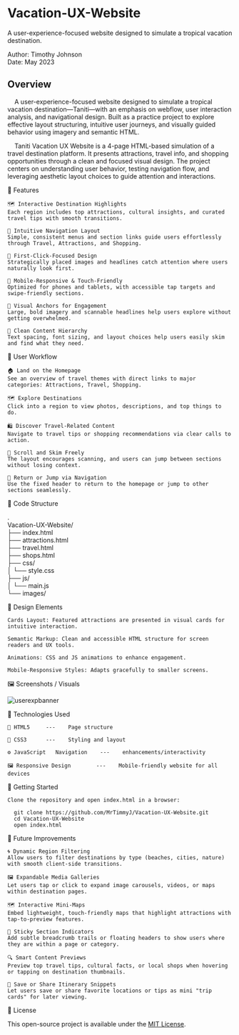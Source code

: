 # Vacation-UX-Website
A user-experience-focused website designed to simulate a tropical vacation destination.

Author: Timothy Johnson <br>
Date: May 2023

## Overview

&nbsp;&nbsp;&nbsp;&nbsp;A user-experience-focused website designed to simulate a tropical vacation destination—Taniti—with an emphasis on webflow, user interaction analysis, and navigational design.
Built as a practice project to explore effective layout structuring, intuitive user journeys, and visually guided behavior using imagery and semantic HTML.

&nbsp;&nbsp;&nbsp;&nbsp;Taniti Vacation UX Website is a 4-page HTML-based simulation of a travel destination platform.
It presents attractions, travel info, and shopping opportunities through a clean and focused visual design.
The project centers on understanding user behavior, testing navigation flow, and leveraging aesthetic layout choices to guide attention and interactions.

🧩 Features

    🗺️ Interactive Destination Highlights
    Each region includes top attractions, cultural insights, and curated travel tips with smooth transitions.
    
    🧭 Intuitive Navigation Layout
    Simple, consistent menus and section links guide users effortlessly through Travel, Attractions, and Shopping.
    
    🧠 First-Click-Focused Design
    Strategically placed images and headlines catch attention where users naturally look first.
    
    🧍 Mobile-Responsive & Touch-Friendly
    Optimized for phones and tablets, with accessible tap targets and swipe-friendly sections.
    
    📸 Visual Anchors for Engagement
    Large, bold imagery and scannable headlines help users explore without getting overwhelmed.
    
    📏 Clean Content Hierarchy
    Text spacing, font sizing, and layout choices help users easily skim and find what they need.

🔄 User Workflow

    🏠 Land on the Homepage
    See an overview of travel themes with direct links to major categories: Attractions, Travel, Shopping.

    🗺️ Explore Destinations
    Click into a region to view photos, descriptions, and top things to do.

    🛍️ Discover Travel-Related Content
    Navigate to travel tips or shopping recommendations via clear calls to action.

    🧭 Scroll and Skim Freely
    The layout encourages scanning, and users can jump between sections without losing context.

    🔁 Return or Jump via Navigation
    Use the fixed header to return to the homepage or jump to other sections seamlessly.

📁 Code Structure

.<br>
Vacation-UX-Website/<br>
├── index.html<br>
├── attractions.html<br>
├── travel.html<br>
├── shops.html<br>
├── css/<br>
│   └── style.css<br>
├── js/<br>
│   └── main.js<br>
└── images/<br>

🎨 Design Elements

    Cards Layout: Featured attractions are presented in visual cards for intuitive interaction.

    Semantic Markup: Clean and accessible HTML structure for screen readers and UX tools.

    Animations: CSS and JS animations to enhance engagement.

    Mobile-Responsive Styles: Adapts gracefully to smaller screens.

🖼️ Screenshots / Visuals

![userexpbanner](https://github.com/user-attachments/assets/0d780e34-1466-4885-868a-608fb2cbced1)

🧰 Technologies Used

    🧱 HTML5	    ---    Page structure
    
    🎨 CSS3	    ---    Styling and layout
    
    ⚙️ JavaScript	Navigation    ---    enhancements/interactivity
    
    🖼️ Responsive Design	    ---    Mobile-friendly website for all devices

🚀 Getting Started

    Clone the repository and open index.html in a browser:

      git clone https://github.com/MrTimmyJ/Vacation-UX-Website.git
      cd Vacation-UX-Website
      open index.html

🌱 Future Improvements
    
    🌀 Dynamic Region Filtering
    Allow users to filter destinations by type (beaches, cities, nature) with smooth client-side transitions.
    
    🖼️ Expandable Media Galleries
    Let users tap or click to expand image carousels, videos, or maps within destination pages.
    
    🗺️ Interactive Mini-Maps
    Embed lightweight, touch-friendly maps that highlight attractions with tap-to-preview features.
    
    🧭 Sticky Section Indicators
    Add subtle breadcrumb trails or floating headers to show users where they are within a page or category.
    
    🔍 Smart Content Previews
    Preview top travel tips, cultural facts, or local shops when hovering or tapping on destination thumbnails.
    
    📩 Save or Share Itinerary Snippets
    Let users save or share favorite locations or tips as mini "trip cards" for later viewing.


🪪 License

This open-source project is available under the [MIT License](https://opensource.org/license/mit).
